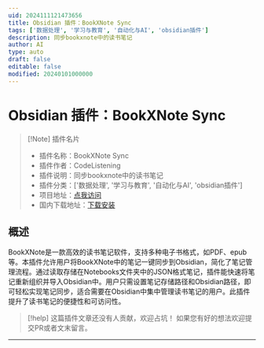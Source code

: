 ```yaml
---
uid: 2024111121473656
title: Obsidian 插件：BookXNote Sync
tags: ['数据处理', '学习与教育', '自动化与AI', 'obsidian插件']
description: 同步bookxnote中的读书笔记
author: AI
type: auto
draft: false
editable: false
modified: 20240101000000
---
```


# Obsidian 插件：BookXNote Sync

> [!Note] 插件名片
> - 插件名称：BookXNote Sync
> - 插件作者：CodeListening
> - 插件说明：同步bookxnote中的读书笔记
> - 插件分类：['数据处理', '学习与教育', '自动化与AI', 'obsidian插件']
> - 项目地址：[点我访问](https://github.com/CodeListening/obsidian-bookxnote)
> - 国内下载地址：[下载安装](https://pkmer.cn/products/plugin/pluginMarket/?bookxnote-sync)




## 概述

BookXNote是一款高效的读书笔记软件，支持多种电子书格式，如PDF、epub等。本插件允许用户将BookXNote中的笔记一键同步到Obsidian，简化了笔记管理流程。通过读取存储在Notebooks文件夹中的JSON格式笔记，插件能快速将笔记重新组织并导入Obsidian中。用户只需设置笔记存储路径和Obsidian路径，即可轻松实现笔记同步，适合需要在Obsidian中集中管理读书笔记的用户。此插件提升了读书笔记的便捷性和可访问性。


> [!help] 
> 这篇插件文章还没有人贡献，欢迎占坑！
> 如果您有好的想法欢迎提交PR或者文末留言。
> 

---



